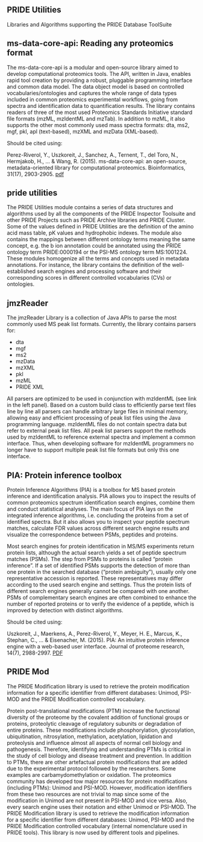 ## PRIDE Utilities

Libraries and Algorithms supporting the PRIDE Database ToolSuite


## ms-data-core-api: Reading any proteomics format

The ms-data-core-api is a modular and open-source library aimed to develop computational proteomics tools. The API, written in Java,  enables rapid tool creation by providing a robust, pluggable programming interface and common data model. The data object model is based on controlled vocabularies/ontologies and captures the whole range of data types included in common proteomics experimental workflows, going from spectra and identification data to quantification results. The library contains readers of three of the most used Proteomics Standards Initiative standard file formats (mzML, mzIdentML and mzTab). In addition to mzML, it also supports the other most commonly used mass spectra formats: dta, ms2, mgf, pkl, apl (text-based), mzXML and mzData (XML-based).

Should be cited using: 

Perez-Riverol, Y., Uszkoreit, J., Sanchez, A., Ternent, T., del Toro, N., Hermjakob, H., ... & Wang, R. (2015). 
ms-data-core-api: an open-source, metadata-oriented library for computational proteomics. Bioinformatics, 31(17), 2903-2905. [pdf](https://academic.oup.com/bioinformatics/article/31/17/2903/183125)

## pride utilities

The PRIDE Utilities module contains a series of data structures and algorithms used by all the components of the PRIDE Inspector Toolsuite 
and other PRIDE Projects such as PRIDE Archive libraries and PRIDE Cluster. Some of the values defined in PRIDE Utilities are the definition of
the amino acid mass table, pK values and hydrophobic indexes. The module also contains the mappings between different ontology terms meaning the same 
concept, e.g. the b ion annotation could be annotated using the PRIDE ontology term PRIDE:0000194 or the PSI-MS ontology term MS:1001224. 
These modules homogenize all the terms and concepts used in metadata annotations. For instance, the library contains the definition of the 
well-established search engines and processing software and their corresponding scores in different controlled vocabularies (CVs) or ontologies.

## jmzReader
 
The jmzReader Library is a collection of Java APIs to parse the most commonly used MS peak list formats. Currently, the library contains parsers for:

- dta
- mgf
- ms2
- mzData
- mzXML
- pkl
- mzML
- PRIDE XML

All parsers are optimized to be used in conjunction with mzIdentML (see link in the left panel). Based on a custom build class to efficiently parse
text files line by line all parsers can handle arbitrary large files in minimal memory, allowing easy and efficient processing of peak list files
using the Java programming language. mzIdentML files do not contain spectra data but refer to external peak list files. All peak list parsers support 
the methods used by mzIdentML to reference external spectra and implement a common interface. Thus, when developing software for mzIdentML programmers
no longer have to support multiple peak list file formats but only this one interface. 

## PIA: Protein inference toolbox 

Protein Inference Algorithms (PIA) is a toolbox for MS based protein inference and identification analysis. PIA allows you to inspect the results
of common proteomics spectrum identification search engines, combine them and conduct statistical analyses. The main focus of PIA lays on the integrated
inference algorithms, i.e. concluding the proteins from a set of identified spectra. But it also allows you to inspect your peptide spectrum matches,
calculate FDR values across different search engine results and visualize the correspondence between PSMs, peptides and proteins.

Most search engines for protein identification in MS/MS experiments return protein lists, although the actual search yields a set of peptide
spectrum matches (PSMs). The step from PSMs to proteins is called “protein inference”. If a set of identified PSMs supports the detection of more
than one protein in the searched database (“protein ambiguity”), usually only one representative accession is reported. These representatives may
differ according to the used search engine and settings. Thus the protein lists of different search engines generally cannot be compared with one
another. PSMs of complementary search engines are often combined to enhance the number of reported proteins or to verify the evidence of a peptide,
which is improved by detection with distinct algorithms.

Should be cited using:

Uszkoreit, J., Maerkens, A., Perez-Riverol, Y., Meyer, H. E., Marcus, K., Stephan, C., ... & Eisenacher, M. (2015). PIA: An intuitive protein 
inference engine with a web-based user interface. Journal of proteome research, 14(7), 2988-2997. [PDF](https://pubs.acs.org/doi/full/10.1021/acs.jproteome.5b00121)


## PRIDE Mod 

The PRIDE Modification library is used to retrieve the protein modification information for a specific identifier from different databases:
Unimod, PSI-MOD and the PRIDE Modification controlled vocabulary.

Protein post-translational modifications (PTM) increase the functional diversity of the proteome by the covalent addition of functional groups
or proteins, proteolytic cleavage of regulatory subunits or degradation of entire proteins. These modifications include phosphorylation, glycosylation,
ubiquitination, nitrosylation, methylation, acetylation, lipidation and proteolysis and influence almost all aspects of normal cell biology and
pathogenesis. Therefore, identifying and understanding PTMs is critical in the study of cell biology and disease treatment and prevention. 
In addition to PTMs, there are other artefactual protein modifications that are added due to the experimental protocol followed by the researchers.
Some examples are carbamydomethylation or oxidation. The proteomics community has developed tow major resources for protein modifications
(including PTMs): Unimod and PSI-MOD. However, modification idenfifiers from these two resources are not trivial to map since some of the modification 
in Unimod are not present in PSI-MOD and vice versa. Also, every search engine uses their notation and either Unimod or PSI-MOD. The PRIDE Modification
library is used to retrieve the modification information for a specific identifier from different databases: Unimod, PSI-MOD and the PRIDE Modification
controlled vocabulary (internal nomenclature used in PRIDE tools). This library is now used by different tools and pipelines.


